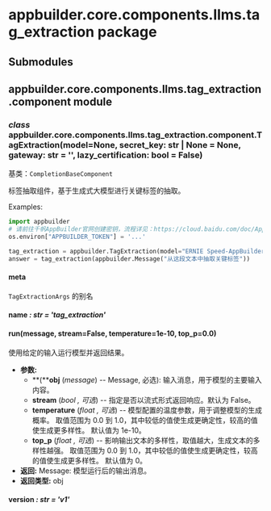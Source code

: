 # appbuilder.core.components.llms.tag_extraction package

## Submodules

## appbuilder.core.components.llms.tag_extraction.component module

### *class* appbuilder.core.components.llms.tag_extraction.component.TagExtraction(model=None, secret_key: str | None = None, gateway: str = '', lazy_certification: bool = False)

基类：`CompletionBaseComponent`

标签抽取组件，基于生成式大模型进行关键标签的抽取。

Examples:

```python
import appbuilder
# 请前往千帆AppBuilder官网创建密钥，流程详见：https://cloud.baidu.com/doc/AppBuilder/s/Olq6grrt6#1%E3%80%81%E5%88%9B%E5%BB%BA%E5%AF%86%E9%92%A5
os.environ["APPBUILDER_TOKEN"] = '...'

tag_extraction = appbuilder.TagExtraction(model="ERNIE Speed-AppBuilder")
answer = tag_extraction(appbuilder.Message("从这段文本中抽取关键标签"))
```

#### meta

`TagExtractionArgs` 的别名

#### name *: str* *= 'tag_extraction'*

#### run(message, stream=False, temperature=1e-10, top_p=0.0)

使用给定的输入运行模型并返回结果。

* **参数:**
  * **(****obj** (*message*) -- Message, 必选): 输入消息，用于模型的主要输入内容。
  * **stream** (*bool* *,*  *可选*) -- 指定是否以流式形式返回响应。默认为 False。
  * **temperature** (*float* *,*  *可选*) -- 模型配置的温度参数，用于调整模型的生成概率。
    取值范围为 0.0 到 1.0，其中较低的值使生成更确定性，较高的值使生成更多样性。
    默认值为 1e-10。
  * **top_p** (*float* *,*  *可选*) -- 影响输出文本的多样性，取值越大，生成文本的多样性越强。
    取值范围为 0.0 到 1.0，其中较低的值使生成更确定性，较高的值使生成更多样性。
    默认值为 0。
* **返回:**
  Message: 模型运行后的输出消息。
* **返回类型:**
  obj

#### version *: str* *= 'v1'*
